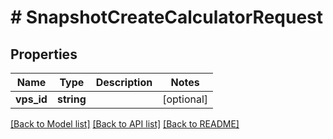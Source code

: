 # # SnapshotCreateCalculatorRequest

## Properties

Name | Type | Description | Notes
------------ | ------------- | ------------- | -------------
**vps_id** | **string** |  | [optional]

[[Back to Model list]](../../README.md#models) [[Back to API list]](../../README.md#endpoints) [[Back to README]](../../README.md)
